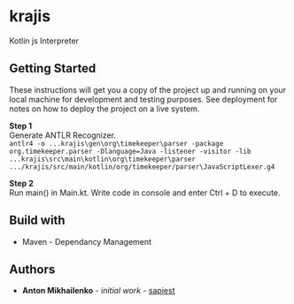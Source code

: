 # krajis
Kotlin js Interpreter

## Getting Started
These instructions will get you a copy of the project up and running on your local machine for development and testing purposes. See deployment for notes on how to deploy the project on a live system.

**Step 1**\
Generate ANTLR Recognizer.  
`antlr4 -o ...krajis\gen\org\timekeeper\parser -package org.timekeeper.parser -Dlanguage=Java -listener -visitor -lib ...krajis\src\main\kotlin\org\timekeeper\parser .../krajis/src/main/kotlin/org/timekeeper/parser\JavaScriptLexer.g4` 

**Step 2**\
Run main() in Main.kt. Write code in console and enter Ctrl + D to execute.


## Build with 
* Maven - Dependancy Management


## Authors
* **Anton Mikhailenko** - *initial work* - [sapiest](https://github.com/sapiest)
